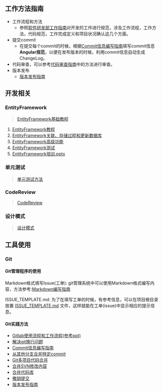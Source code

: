 ## 工作方法指南

- 工作流程和方法
  - 参照[软件研发部工作指南](./manage/engineering.md)对开发的工作进行规范，涉及工作流程，工作方法，代码规范，工作完成定义和项目状况确认这几个方面。
- 提交commit
  - 在提交每个commit的时候，根据[Commit信息编写指南](./Git/Commit信息编写指南.md)填写commit信息**Angular规范**，以便在发布版本的时候，利用commit信息自动生成ChangeLog。
- 代码审查，可以参考[代码审查指南](https://www.codeproject.com/Articles/524235/Codeplusreviewplusguidelines)中的方法进行审查。
- 版本发布
  - [版本发布指南](./Git/release.md)

## 开发相关

### EntityFramework
> [EntityFramework基础教程](./EntityFramework)
  1. [EntityFramework教程](./EntityFramework/EntityFramework教程.md)
  2. [EntityFramework关联、存储过程和更新数据库](./EntityFramework/EntityFramework关联、存储过程和更新数据库.md)
  3. [EntityFramework高级功能](./EntityFramework/EntityFramework高级功能.md)
  4. [EntityFramework测试](./EntityFramework/EntityFramework测试.md)
  5. [EntityFramework培训.pptx](./EntityFramework/EntityFramework培训.pptx)

### 单元测试
> [单元测试方法](./UnitTest)

### CodeReview
> [CodeReview](./CodeReview/CodeReview.md)

### 设计模式
> [设计模式](./DesignPattern/设计模式.md)

## 工具使用

### Git

#### Git管理程序的使用

Markdown格式填写Issue(工单): git管理系统中可以使用Markdown格式编写内容，方法参考:[Markdown编写指南](./DocWriting/markdown-guide.md)

ISSUE_TEMPLATE.md: 为了在填写工单的时候，有参考信息，可以在项目根目录放置 [ISSUE_TEMPLATE.md](./DocWriting/ISSUE_TEMPLATE.md) 文件，这样就能在工单(issue)中显示相应的提示信息。

#### Git实践方法

- [Gitlab使用流程和工作流程(参考ppt)](./Git/Gitlab使用流程和工作流程.pptx)
- [解决git换行问题](./Git/解决git换行问题.md)
- [Commit信息编写指南](./Git/Commit信息编写指南.md)
- [从其他分支合并特定commit](./Git/从其他分支合并特定commit.md)
- [Git多项目代码合并](./Git/Git多项目代码合并.md)
- [合并SVN修改内容](./Git/合并SVN修改内容.md)
- [合并代码库](./Git/合并代码库.md)
- [撤销提交](./Git/撤销提交.md)
- [版本发布指南](./Git/release.md)